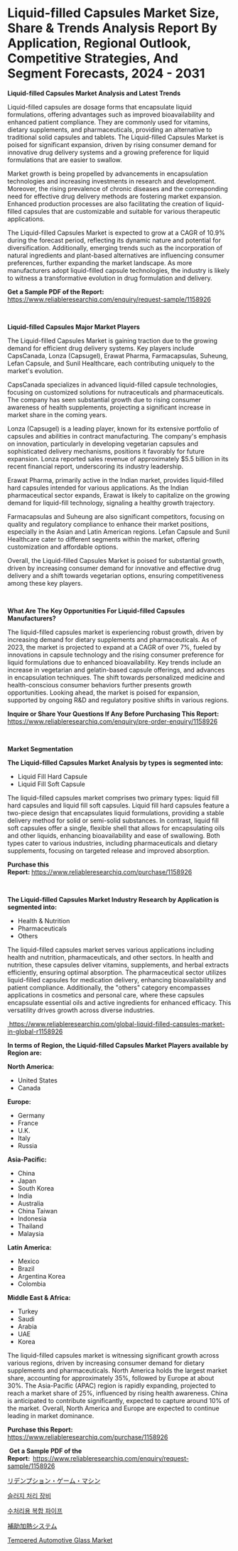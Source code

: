 <p><h1>Liquid-filled Capsules Market Size, Share & Trends Analysis Report By Application, Regional Outlook, Competitive Strategies, And Segment Forecasts, 2024 - 2031</h1></p><p><strong>Liquid-filled Capsules Market Analysis and Latest Trends</strong></p>
<p><p>Liquid-filled capsules are dosage forms that encapsulate liquid formulations, offering advantages such as improved bioavailability and enhanced patient compliance. They are commonly used for vitamins, dietary supplements, and pharmaceuticals, providing an alternative to traditional solid capsules and tablets. The Liquid-filled Capsules Market is poised for significant expansion, driven by rising consumer demand for innovative drug delivery systems and a growing preference for liquid formulations that are easier to swallow.</p><p>Market growth is being propelled by advancements in encapsulation technologies and increasing investments in research and development. Moreover, the rising prevalence of chronic diseases and the corresponding need for effective drug delivery methods are fostering market expansion. Enhanced production processes are also facilitating the creation of liquid-filled capsules that are customizable and suitable for various therapeutic applications.</p><p>The Liquid-filled Capsules Market is expected to grow at a CAGR of 10.9% during the forecast period, reflecting its dynamic nature and potential for diversification. Additionally, emerging trends such as the incorporation of natural ingredients and plant-based alternatives are influencing consumer preferences, further expanding the market landscape. As more manufacturers adopt liquid-filled capsule technologies, the industry is likely to witness a transformative evolution in drug formulation and delivery.</p></p>
<p><strong>Get a Sample PDF of the Report:&nbsp;</strong> <a href="https://www.reliableresearchiq.com/enquiry/request-sample/1158926">https://www.reliableresearchiq.com/enquiry/request-sample/1158926</a></p>
<p>&nbsp;</p>
<p><strong>Liquid-filled Capsules Major Market Players</strong></p>
<p><p>The Liquid-filled Capsules Market is gaining traction due to the growing demand for efficient drug delivery systems. Key players include CapsCanada, Lonza (Capsugel), Erawat Pharma, Farmacapsulas, Suheung, Lefan Capsule, and Sunil Healthcare, each contributing uniquely to the market's evolution.</p><p>CapsCanada specializes in advanced liquid-filled capsule technologies, focusing on customized solutions for nutraceuticals and pharmaceuticals. The company has seen substantial growth due to rising consumer awareness of health supplements, projecting a significant increase in market share in the coming years.</p><p>Lonza (Capsugel) is a leading player, known for its extensive portfolio of capsules and abilities in contract manufacturing. The company's emphasis on innovation, particularly in developing vegetarian capsules and sophisticated delivery mechanisms, positions it favorably for future expansion. Lonza reported sales revenue of approximately $5.5 billion in its recent financial report, underscoring its industry leadership.</p><p>Erawat Pharma, primarily active in the Indian market, provides liquid-filled hard capsules intended for various applications. As the Indian pharmaceutical sector expands, Erawat is likely to capitalize on the growing demand for liquid-fill technology, signaling a healthy growth trajectory.</p><p>Farmacapsulas and Suheung are also significant competitors, focusing on quality and regulatory compliance to enhance their market positions, especially in the Asian and Latin American regions. Lefan Capsule and Sunil Healthcare cater to different segments within the market, offering customization and affordable options.</p><p>Overall, the Liquid-filled Capsules Market is poised for substantial growth, driven by increasing consumer demand for innovative and effective drug delivery and a shift towards vegetarian options, ensuring competitiveness among these key players.</p></p>
<p>&nbsp;</p>
<p><strong>What Are The Key Opportunities For Liquid-filled Capsules Manufacturers?</strong></p>
<p><p>The liquid-filled capsules market is experiencing robust growth, driven by increasing demand for dietary supplements and pharmaceuticals. As of 2023, the market is projected to expand at a CAGR of over 7%, fueled by innovations in capsule technology and the rising consumer preference for liquid formulations due to enhanced bioavailability. Key trends include an increase in vegetarian and gelatin-based capsule offerings, and advances in encapsulation techniques. The shift towards personalized medicine and health-conscious consumer behaviors further presents growth opportunities. Looking ahead, the market is poised for expansion, supported by ongoing R&D and regulatory positive shifts in various regions.</p></p>
<p><strong>Inquire or Share Your Questions If Any Before Purchasing This Report:</strong> <a href="https://www.reliableresearchiq.com/enquiry/pre-order-enquiry/1158926">https://www.reliableresearchiq.com/enquiry/pre-order-enquiry/1158926</a></p>
<p>&nbsp;</p>
<p><strong>Market Segmentation</strong></p>
<p><strong>The Liquid-filled Capsules Market Analysis by types is segmented into:</strong></p>
<p><ul><li>Liquid Fill Hard Capsule</li><li>Liquid Fill Soft Capsule</li></ul></p>
<p><p>The liquid-filled capsules market comprises two primary types: liquid fill hard capsules and liquid fill soft capsules. Liquid fill hard capsules feature a two-piece design that encapsulates liquid formulations, providing a stable delivery method for solid or semi-solid substances. In contrast, liquid fill soft capsules offer a single, flexible shell that allows for encapsulating oils and other liquids, enhancing bioavailability and ease of swallowing. Both types cater to various industries, including pharmaceuticals and dietary supplements, focusing on targeted release and improved absorption.</p></p>
<p><strong>Purchase this Report:&nbsp;</strong><a href="https://www.reliableresearchiq.com/purchase/1158926">https://www.reliableresearchiq.com/purchase/1158926</a></p>
<p>&nbsp;</p>
<p><strong>The Liquid-filled Capsules Market Industry Research by Application is segmented into:</strong></p>
<p><ul><li>Health & Nutrition</li><li>Pharmaceuticals</li><li>Others</li></ul></p>
<p><p>The liquid-filled capsules market serves various applications including health and nutrition, pharmaceuticals, and other sectors. In health and nutrition, these capsules deliver vitamins, supplements, and herbal extracts efficiently, ensuring optimal absorption. The pharmaceutical sector utilizes liquid-filled capsules for medication delivery, enhancing bioavailability and patient compliance. Additionally, the "others" category encompasses applications in cosmetics and personal care, where these capsules encapsulate essential oils and active ingredients for enhanced efficacy. This versatility drives growth across diverse industries.</p></p>
<p><a href="https://www.reliableresearchiq.com/global-liquid-filled-capsules-market-in-global-r1158926">&nbsp;https://www.reliableresearchiq.com/global-liquid-filled-capsules-market-in-global-r1158926</a></p>
<p><strong>In terms of Region, the Liquid-filled Capsules Market Players available by Region are:</strong></p>
<p>
    <p> <strong> North America: </strong>
        <ul>
            <li>United States</li>
            <li>Canada</li>
        </ul>
        </p> 
    <p> <strong> Europe: </strong>
        <ul>
            <li>Germany</li>
            <li>France</li>
            <li>U.K.</li>
            <li>Italy</li>
            <li>Russia</li>
        </ul>
        </p> 
    <p> <strong> Asia-Pacific: </strong>
        <ul>
            <li>China</li>
            <li>Japan</li>
            <li>South Korea</li>
            <li>India</li>
            <li>Australia</li>
            <li>China Taiwan</li>
            <li>Indonesia</li>
            <li>Thailand</li>
            <li>Malaysia</li>
        </ul>
        </p> 
    <p> <strong> Latin America: </strong>
        <ul>
            <li>Mexico</li>
            <li>Brazil</li>
            <li>Argentina Korea</li>
            <li>Colombia</li>
        </ul>
        </p> 
    <p> <strong> Middle East & Africa: </strong>
        <ul>
            <li>Turkey</li>
            <li>Saudi</li>
            <li>Arabia</li>
            <li>UAE</li>
            <li>Korea</li>
        </ul>
    </p>
    </p>
<p><p>The liquid-filled capsules market is witnessing significant growth across various regions, driven by increasing consumer demand for dietary supplements and pharmaceuticals. North America holds the largest market share, accounting for approximately 35%, followed by Europe at about 30%. The Asia-Pacific (APAC) region is rapidly expanding, projected to reach a market share of 25%, influenced by rising health awareness. China is anticipated to contribute significantly, expected to capture around 10% of the market. Overall, North America and Europe are expected to continue leading in market dominance.</p></p>
<p><strong>Purchase this Report: </strong><a href="https://www.reliableresearchiq.com/purchase/1158926">https://www.reliableresearchiq.com/purchase/1158926</a></p>
<p>&nbsp;<strong>Get a Sample PDF of the Report:&nbsp;&nbsp;</strong><a href="https://www.reliableresearchiq.com/enquiry/request-sample/1158926">https://www.reliableresearchiq.com/enquiry/request-sample/1158926</a></p>
<p><strong></strong></p>
<p><p><a href="https://medium.com/@berryguann/redemption-game-machines-market-%E3%81%AF-%E3%82%B3%E3%82%B9%E3%83%88%E7%AE%A1%E7%90%86%E3%81%A8%E5%8A%B9%E7%8E%87%E5%90%91%E4%B8%8A%E3%82%92%E5%84%AA%E5%85%88%E3%81%97%E3%81%BE%E3%81%99-%E3%81%95%E3%82%89%E3%81%AB-%E5%A0%B1%E5%91%8A%E6%9B%B8%E3%81%AF%E5%B8%82%E5%A0%B4%E3%81%AE%E9%9C%80%E8%A6%81%E9%9D%A2%E3%81%A8%E4%BE%9B%E7%B5%A6%E9%9D%A2%E3%81%AE%E4%B8%A1%E6%96%B9%E3%82%92%E3%82%AB%E3%83%90%E3%83%BC%E3%81%97%E3%81%A6%E3%81%84%E3%81%BE%E3%81%99-redemption-3c3529cb31bc">リデンプション・ゲーム・マシン</a></p><p><a href="https://medium.com/@juliusgy6neace/sludge-disposal-equipment-market-%EC%9D%98-%EA%B8%80%EB%A1%9C%EB%B2%8C-%EC%8B%9C%EC%9E%A5-%EA%B0%9C%EC%9A%94%EB%8A%94-%EC%A0%84-%EC%84%B8%EA%B3%84-%EB%B0%8F-%EC%A3%BC%EC%9A%94-%EC%8B%9C%EC%9E%A5%EC%9D%98-%EC%82%B0%EC%97%85%EC%97%90-%EC%98%81%ED%96%A5%EC%9D%84-%EB%AF%B8%EC%B9%98%EB%8A%94-%EC%A3%BC%EC%9A%94-%ED%8A%B8%EB%A0%8C%EB%93%9C%EC%97%90-%EB%8C%80%ED%95%9C-%EB%8F%85%ED%8A%B9%ED%95%9C-%EA%B4%80%EC%A0%90%EC%9D%84-%EC%A0%9C%EA%B3%B5%ED%95%A9%EB%8B%88%EB%8B%A4-f9118ab4ec20">슬러지 처리 장비</a></p><p><a href="https://medium.com/@juliusgy6neace/%EC%84%B1%EC%9E%A5-%EC%9E%A0%EC%9E%AC%EB%A0%A5-%EB%B0%9C%EA%B5%B4-2024%EB%85%84%EB%B6%80%ED%84%B0-2031%EB%85%84%EA%B9%8C%EC%A7%80%EC%9D%98-%EC%88%98-treatment-%EC%8B%9C%EC%9E%A5%EC%97%90-%EB%8C%80%ED%95%9C-%EB%B3%B5%ED%95%A9-%ED%8C%8C%EC%9D%B4%ED%94%84%EC%9D%98-%EC%8B%9C%EC%9E%A5-%EC%A0%84%EB%9E%B5-%EB%B6%84%EC%84%9D-067e7e2f8a86">수처리용 복합 파이프</a></p><p><a href="https://medium.com/@berryguann/auxiliary-heating-systems-market-%E3%81%AE%E3%82%B0%E3%83%AD%E3%83%BC%E3%83%90%E3%83%AB%E5%B8%82%E5%A0%B4%E6%A6%82%E8%A6%81%E3%81%AF-%E4%B8%96%E7%95%8C%E3%81%8A%E3%82%88%E3%81%B3%E4%B8%BB%E8%A6%81%E5%B8%82%E5%A0%B4%E3%81%AB%E3%81%8A%E3%81%91%E3%82%8B%E6%A5%AD%E7%95%8C%E3%81%AB%E5%BD%B1%E9%9F%BF%E3%82%92%E4%B8%8E%E3%81%88%E3%82%8B%E4%B8%BB%E8%A6%81%E3%81%AA%E3%83%88%E3%83%AC%E3%83%B3%E3%83%89%E3%81%AB%E3%81%A4%E3%81%84%E3%81%A6-%E7%8B%AC%E8%87%AA%E3%81%AE%E8%A6%96%E7%82%B9%E3%82%92%E6%8F%90%E4%BE%9B%E3%81%97%E3%81%BE%E3%81%99-53680162a9c1">補助加熱システム</a></p><p><a href="https://www.linkedin.com/pulse/driving-factors-behind-tempered-automotive-glass-market-crwce?trackingId=GIYr5xEBSgW5MXG59cuLdw%3D%3D">Tempered Automotive Glass Market</a></p></p>